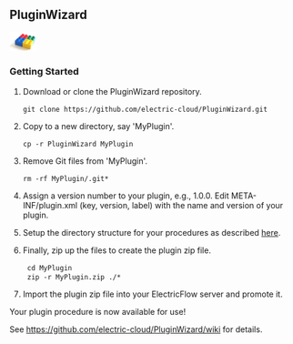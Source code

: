 ## PluginWizard

<img src="plugin-builder-logo.jpg" width="48">

### Getting Started
1. Download or clone the PluginWizard repository.

    ```
	git clone https://github.com/electric-cloud/PluginWizard.git
    ```

1. Copy to a new directory, say 'MyPlugin'.

    ```
	cp -r PluginWizard MyPlugin
    ```
    
1. Remove Git files from 'MyPlugin'.

    ```
	rm -rf MyPlugin/.git*
    ```
    
1. Assign a version number to your plugin, e.g., 1.0.0. Edit
    META-INF/plugin.xml (key, version, label) with the name and version
    of your plugin.    

1. Setup the directory structure for your procedures as described [here][1].

1. Finally, zip up the files to create the plugin zip file.

    ```
	 cd MyPlugin
	 zip -r MyPlugin.zip ./*
    ```

1. Import the plugin zip file into your ElectricFlow server and promote it.  
     
Your plugin procedure is now available for use!

See https://github.com/electric-cloud/PluginWizard/wiki for details.

[1]: https://github.com/electric-cloud/Patterns/tree/master/LightningTalks/PluginWizard

